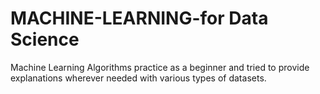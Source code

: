 # MACHINE-LEARNING-for Data Science
Machine Learning Algorithms practice as a beginner and tried to provide explanations wherever needed with various types of datasets.
